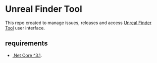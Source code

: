 # Unreal Finder Tool
This repo created to manage issues, releases and access [Unreal Finder Tool](https://corrm.github.io/uft) user interface.

## requirements
- [.Net Core ^3.1](https://dotnet.microsoft.com/download).
